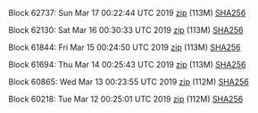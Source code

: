 Block 62737: Sun Mar 17 00:22:44 UTC 2019 [zip](https://dash-bootstrap.ams3.digitaloceanspaces.com/testnet/2019-03-17/bootstrap.dat.zip) (113M) [SHA256](https://dash-bootstrap.ams3.digitaloceanspaces.com/testnet/2019-03-17/sha256.txt)

Block 62130: Sat Mar 16 00:30:33 UTC 2019 [zip](https://dash-bootstrap.ams3.digitaloceanspaces.com/testnet/2019-03-16/bootstrap.dat.zip) (113M) [SHA256](https://dash-bootstrap.ams3.digitaloceanspaces.com/testnet/2019-03-16/sha256.txt)

Block 61844: Fri Mar 15 00:24:50 UTC 2019 [zip](https://dash-bootstrap.ams3.digitaloceanspaces.com/testnet/2019-03-15/bootstrap.dat.zip) (113M) [SHA256](https://dash-bootstrap.ams3.digitaloceanspaces.com/testnet/2019-03-15/sha256.txt)

Block 61694: Thu Mar 14 00:25:43 UTC 2019 [zip](https://dash-bootstrap.ams3.digitaloceanspaces.com/testnet/2019-03-14/bootstrap.dat.zip) (113M) [SHA256](https://dash-bootstrap.ams3.digitaloceanspaces.com/testnet/2019-03-14/sha256.txt)

Block 60865: Wed Mar 13 00:23:55 UTC 2019 [zip](https://dash-bootstrap.ams3.digitaloceanspaces.com/testnet/2019-03-13/bootstrap.dat.zip) (112M) [SHA256](https://dash-bootstrap.ams3.digitaloceanspaces.com/testnet/2019-03-13/sha256.txt)

Block 60218: Tue Mar 12 00:25:01 UTC 2019 [zip](https://dash-bootstrap.ams3.digitaloceanspaces.com/testnet/2019-03-12/bootstrap.dat.zip) (112M) [SHA256](https://dash-bootstrap.ams3.digitaloceanspaces.com/testnet/2019-03-12/sha256.txt)
